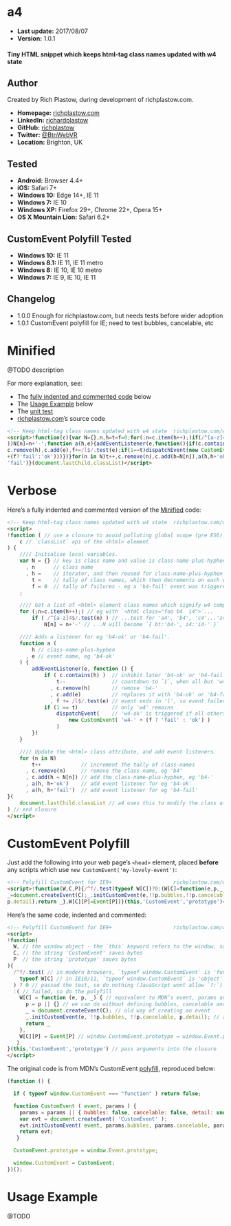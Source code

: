a4
==

+ __Last update:__  2017/08/07
+ __Version:__      1.0.1

#### Tiny HTML snippet which keeps html-tag class names updated with w4 state


Author
------
Created by Rich Plastow, during development of richplastow.com.

+ __Homepage:__     [richplastow.com](http://richplastow.com)
+ __LinkedIn:__     [richardplastow](https://linkedin.com/in/richardplastow)
+ __GitHub:__       [richplastow](https://github.com/richplastow)
+ __Twitter:__      [@BtnWebVR](https://twitter.com/BtnWebVR)
+ __Location:__     Brighton, UK


Tested
------
+ __Android:__             Browser 4.4+
+ __iOS:__                 Safari 7+
+ __Windows 10:__          Edge 14+, IE 11
+ __Windows 7:__           IE 10
+ __Windows XP:__          Firefox 29+, Chrome 22+, Opera 15+
+ __OS X Mountain Lion:__  Safari 6.2+


CustomEvent Polyfill Tested
---------------------------
+ __Windows 10:__   IE 11
+ __Windows 8.1:__  IE 11, IE 11 metro
+ __Windows 8:__    IE 10, IE 10 metro
+ __Windows 7:__    IE 9, IE 10, IE 11


Changelog
---------
+ 1.0.0       Enough for richplastow.com, but needs tests before wider adoption
+ 1.0.1       CustomEvent polyfill for IE; need to test bubbles, cancelable, etc




Minified
========

@TODO description

For more explanation, see:

+ The [fully indented and commented code](#verbose) below
+ The [Usage Example](#usage-example) below
+ The [unit test](http://richplastow.com/w4/support/a4-test.html)
+ [richplastow.com](http://richplastow.com/index.html)’s source code

```html
<!-- Keep html-tag class names updated with w4 state  richplastow.com/w4/#a4 -->
<script>!function(c){var N={},n,h=t=f=0;for(;n=c.item(h++);)if(/^[a-z]4$/.test(n
))N[n]=n+'-';function a(h,e){addEventListener(e,function(){if(c.contains(h))t--,
c.remove(h),c.add(e),f+=/l$/.test(e);if(1==t)dispatchEvent(new CustomEvent('w4-'
+(f?'fail':'ok')))})}for(n in N)t++,c.remove(n),c.add(h=N[n]),a(h,h+'ok'),a(h,h+
'fail')}(document.lastChild.classList)</script>

```




Verbose
=======

Here’s a fully indented and commented version of the [Minified](#minified) code:

```html
<!-- Keep html-tag class names updated with w4 state  richplastow.com/w4/#a4 -->
<script>
!function ( // use a closure to avoid polluting global scope (pre ES6)
    c // `classList` api of the <html> element
) {
    //// Initialise local variables.
    var N = {} // key is class name and value is class-name-plus-hyphen
      , n      // class name
      , h =    // iterator, and then reused for class-name-plus-hyphen
        t =    // tally of class names, which then decrements on each event
        f = 0  // tally of failures - eg a 'b4-fail' event was triggered
    ;

    //// Get a list of <html> element class names which signify w4 components.
    for (;n=c.item(h++);) // eg with `<html class="foo b4  i4">`...
        if ( /^[a-z]4$/.test(n) ) // ...test for 'a4', 'b4', 'c4'...'z4'...
            N[n] = n+'-' // ...N will become `{ bt:'b4-', i4:'i4-' }`

    //// Adds a listener for eg 'b4-ok' or 'b4-fail'.
    function a (
        h // class-name-plus-hyphen
      , e // event name, eg 'b4-ok'
    ) {
        addEventListener(e, function () {
            if ( c.contains(h) )  // inhibit later 'b4-ok' or 'b4-fail' events
                t--               // countdown to `1`, when all but 'w4' trigger
              , c.remove(h)       // remove 'b4-'
              , c.add(e)          // replaces it with 'b4-ok' or 'b4-fail'
              , f += /l$/.test(e) // event ends in 'l', so event failed
            if (1 == t)           // only 'w4' remains
                dispatchEvent(    // 'w4-ok' is triggered if all others are ok
                    new CustomEvent( 'w4-' + (f ? 'fail' : 'ok') )
                )
        })
    }

    //// Update the <html> class attribute, and add event listeners.
    for (n in N)
        t++             // increment the tally of class-names
      , c.remove(n)     // remove the class-name, eg 'b4'
      , c.add(h = N[n]) // add the class-name-plus-hyphen, eg 'b4-'
      , a(h, h+'ok')    // add event listener for eg 'b4-ok'
      , a(h, h+'fail')  // add event listener for eg 'b4-fail'
}(
    document.lastChild.classList // a4 uses this to modify the class attribute
) // end closure
</script>

```




CustomEvent Polyfill
====================

Just add the following into your web page’s `<head>` element, placed __before__
any scripts which use `new CustomEvent('my-lovely-event')`:

```html
<!-- Polyfill CustomEvent for IE9+                    richplastow.com/w4/#a4 -->
<script>!function(W,C,P){/^f/.test(typeof W[C])?0:(W[C]=function(e,p,_){p=p||{}
_=document.createEvent(C);_.initCustomEvent(e,!!p.bubbles,!!p.cancelable,
p.detail);return _},W[C][P]=Event[P])}(this,'CustomEvent','prototype')</script>

```

Here’s the same code, indented and commented:

```html
<!-- Polyfill CustomEvent for IE9+                    richplastow.com/w4/#a4 -->
<script>
!function(
  W, // the window object - the `this` keyword refers to the window, saving 2b!
  C, // the string 'CustomEvent' saves bytes
  P  // the string 'prototype' saves bytes
){
  /^f/.test( // in modern browsers, `typeof window.CustomEvent` is 'function'
    typeof W[C] // in IE10/11, `typeof window.CustomEvent` is 'object'
  ) ? 0 // passed the test, so do nothing (JavaScript wont allow `?:`)
  :( // failed, so do the polyfill
    W[C] = function (e, p, _) { // equivalent to MDN’s event, params and evt
      p = p || {} // we can do without defining bubbles, cancelable and detail
      _ = document.createEvent(C); // old way of creating an event
      _.initCustomEvent(e, !!p.bubbles, !!p.cancelable, p.detail); // add params
      return _
    },
    W[C][P] = Event[P] // window.CustomEvent.prototype = window.Event.prototype
   )
}(this,'CustomEvent','prototype') // pass arguments into the closure
</script>

```

The original code is from MDN’s CustomEvent
[polyfill](//developer.mozilla.org/en-US/docs/Web/API/CustomEvent/CustomEvent),
reproduced below:

```js
(function () {

  if ( typeof window.CustomEvent === "function" ) return false;

  function CustomEvent ( event, params ) {
    params = params || { bubbles: false, cancelable: false, detail: undefined };
    var evt = document.createEvent( 'CustomEvent' );
    evt.initCustomEvent( event, params.bubbles, params.cancelable, params.detail );
    return evt;
   }

  CustomEvent.prototype = window.Event.prototype;

  window.CustomEvent = CustomEvent;
})();

```




Usage Example
=============

@TODO
